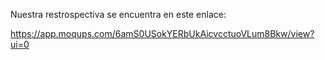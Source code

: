 Nuestra restrospectiva se encuentra en este enlace:

https://app.moqups.com/6amS0USokYERbUkAicvcctuoVLum8Bkw/view?ui=0
